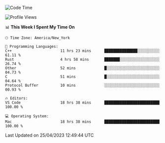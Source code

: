 <!--START_SECTION:waka-->
![Code Time](http://img.shields.io/badge/Code%20Time-347%20hrs%2044%20mins-blue)

![Profile Views](http://img.shields.io/badge/Profile%20Views-44-blue)

📊 **This Week I Spent My Time On** 

```text
🕑︎ Time Zone: America/New_York

💬 Programming Languages: 
C++                      11 hrs 23 mins      ███████████████░░░░░░░░░░   61.11 % 
Rust                     4 hrs 58 mins       ███████░░░░░░░░░░░░░░░░░░   26.74 % 
Other                    52 mins             █░░░░░░░░░░░░░░░░░░░░░░░░   04.73 % 
C                        51 mins             █░░░░░░░░░░░░░░░░░░░░░░░░   04.64 % 
Protocol Buffer          10 mins             ░░░░░░░░░░░░░░░░░░░░░░░░░   00.93 % 

🔥 Editors: 
VS Code                  18 hrs 38 mins      █████████████████████████   100.00 % 

💻 Operating System: 
Mac                      18 hrs 38 mins      █████████████████████████   100.00 % 
```


 Last Updated on 25/04/2023 12:49:44 UTC
<!--END_SECTION:waka-->
